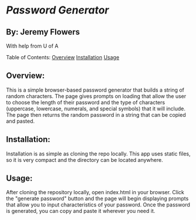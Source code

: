 # *Password Generator*
## By: Jeremy Flowers
With help from U of A
        
Table of Contents:
[Overview](Overview)
[Installation](Installation)
[Usage](Usage)
        
## Overview:
This is a simple browser-based password generator that builds a string of random characters. The page gives prompts on loading that allow the user to choose the length of their password and the type of characters (uppercase, lowercase, numerals, and special symbols) that it will include. The page then returns the random password in a string that can be copied and pasted.
        
## Installation:
Installation is as simple as cloning the repo locally. This app uses static files, so it is very compact and the directory can be located anywhere.
        
## Usage:
After cloning the repository locally, open index.html in your browser. Click the "generate password" button and the page will begin displaying prompts that allow you to input characteristics of your password. Once the password is generated, you can copy and paste it wherever you need it.